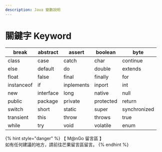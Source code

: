 ```yaml
---
description: Java 變數說明
---
```


# 關鍵字 Keyword

| break      | abstract  | assert     | boolean   | byte         |
| ---------- | --------- | ---------- | --------- | ------------ |
| class      | case      | catch      | char      | continue     |
| else       | default   | do         | double    | extends      |
| float      | false     | final      | finally   | for          |
| instanceof | if        | inplements | inport    | int          |
| new        | interface | long       | native    | null         |
| public     | package   | private    | protected | return       |
| switch     | short     | static     | super     | synchronized |
| transient  | this      | throw      | throws    | true         |
| while      | try       | void       | volatile  | enum         |

{% hint style="danger" %}
【 M@nGo 留言區 】\
如有任何建議的地方，請前往芒果留言區留言。
{% endhint %}
